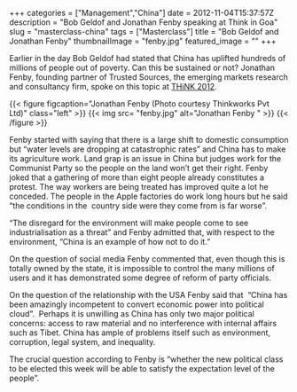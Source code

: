 +++
categories = ["Management","China"]
date = 2012-11-04T15:37:57Z
description = "Bob Geldof and Jonathan Fenby speaking at Think in Goa"
slug = "masterclass-china"
tags = ["Masterclass"]
title = "Bob Geldof and Jonathan Fenby"
thumbnailImage = "fenby.jpg"
featured_image = ""
+++


Earlier in the day Bob Geldof had stated that China has uplifted hundreds of millions of people out of poverty. Can this be sustained or not? Jonathan Fenby, founding partner of Trusted Sources, the emerging markets research and consultancy firm, spoke on this topic at [THiNK 2012](http://thinkworks.in/ "THiNK 2012").

{{< figure figcaption="Jonathan Fenby (Photo courtesy Thinkworks Pvt Ltd)" class="left" >}}
	{{< img src= "fenby.jpg"  alt="Jonathan Fenby " >}}
{{< /figure >}}


Fenby started with saying that there is a large shift to domestic consumption but “water levels are dropping at catastrophic rates” and China has to make its agriculture work. Land grap is an issue in China but judges work for the Communist Party so the people on the land won’t get their right. Fenby joked that a gathering of more than eight people already constitutes a protest. The way workers are being treated has improved quite a lot he conceded. The people in the Apple factories do work long hours but he said “the conditions in the  country side were they come from is far worse”.

“The disregard for the environment will make people come to see industrialisation as a threat” and Fenby admitted that, with respect to the environment, “China is an example of how not to do it.”

On the question of social media Fenby commented that, even though this is totally owned by the state, it is impossible to control the many millions of users and it has demonstrated some degree of reform of party officials.

On the question of the relationship with the USA Fenby said that  “China has been amazingly incompetent to convert economic power into political cloud”.  Perhaps it is unwilling as China has only two major political concerns: access to raw material and no interference with internal affairs such as Tibet. China has ample of problems itself such as environment, corruption, legal system, and inequality.

The crucial question according to Fenby is “whether the new political class to be elected this week will be able to satisfy the expectation level of the people”.
